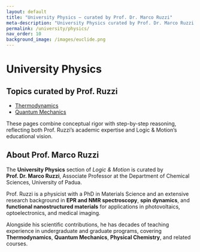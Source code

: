 ```yaml
---
layout: default
title: "University Physics — curated by Prof. Dr. Marco Ruzzi"
meta-description: "University Physics curated by Prof. Dr. Marco Ruzzi (University of Padua): thermodynamics and quantum mechanics with clear notes and worked exercises."
permalink: /university/physics/
nav_order: 10
background_image: /images/euclide.png
---
```


# University Physics

<div class="content-box">

## Topics curated by Prof. Ruzzi

- [Thermodynamics](/university/physics/thermodynamics/)
- [Quantum Mechanics](/university/physics/quantum-mechanics/)

These pages combine conceptual rigor with step-by-step reasoning, reflecting both Prof. Ruzzi’s academic expertise and Logic & Motion’s educational vision.

</div>

<div class="content-box">

## About Prof. Marco Ruzzi

The **University Physics** section of *Logic & Motion* is curated by  
**Prof. Dr. Marco Ruzzi**, Associate Professor at the Department of Chemical Sciences, University of Padua.

Prof. Ruzzi is a physicist with a PhD in Materials Science and an extensive research background in **EPR and NMR spectroscopy**, **spin dynamics**, and **functional nanostructured materials** for applications in photovoltaics, optoelectronics, and medical imaging.  

Alongside his scientific contributions, he has decades of teaching experience in undergraduate and graduate programs, covering **Thermodynamics**, **Quantum Mechanics**, **Physical Chemistry**, and related courses.

</div>
